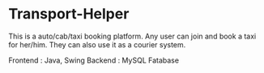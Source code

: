# Transport-Helper

This is a auto/cab/taxi booking platform. Any user can join and book a taxi for her/him. 
They can also use it as a courier system.

Frontend : Java, Swing
Backend : MySQL Fatabase
